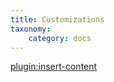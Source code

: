 ```yaml
---
title: Customizations
taxonomy:
    category: docs
---
```


[plugin:insert-content](/_partials/elements/customizations?imagepro)
